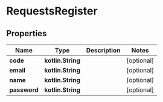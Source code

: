 
# RequestsRegister

## Properties
| Name | Type | Description | Notes |
| ------------ | ------------- | ------------- | ------------- |
| **code** | **kotlin.String** |  |  [optional] |
| **email** | **kotlin.String** |  |  [optional] |
| **name** | **kotlin.String** |  |  [optional] |
| **password** | **kotlin.String** |  |  [optional] |



